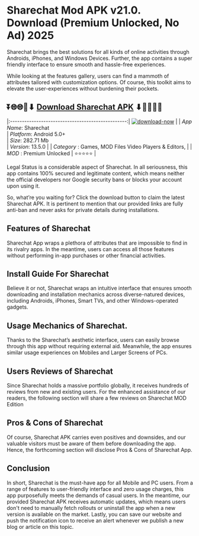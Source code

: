 # Sharechat Mod APK v21.0. Download (Premium Unlocked, No Ad) 2025

Sharechat brings the best solutions for all kinds of online activities through Androids, iPhones, and Windows Devices. Further, the app contains a super friendly interface to ensure smooth and hassle-free experiences.

While looking at the features gallery, users can find a mammoth of attributes tailored with customization options. Of course, this toolkit aims to elevate the user-experiences without burdening their pockets.

## ⏬🌐🌐📌⬇ [Download Sharechat APK](https://newsloopy.com/sharechat-apk/) ⬇📌🌐🌐⏬

|:-------------------------------------------------:|
[![download-now](https://github.com/user-attachments/assets/22657e67-9d2d-46af-a41a-5d365d2ddc1f)](https://newsloopy.com/sharechat-apk/)  |
| *App Name*: Sharechat                     
| *Platform*: Android 5.0+                     
| *Size*: 282.71 Mb                                                  
| *Version*: 13.5.0    |
| *Category* : Games, MOD Files Video Players & Editors, |
| *MOD* : Premium Unlocked
| ⭐⭐⭐⭐⭐ |

Legal Status is a considerable aspect of Sharechat. In all seriousness, this app contains 100% secured and legitimate content, which means neither the official developers nor Google security bans or blocks your account upon using it. 

So, what’re you waiting for? Click the download button to claim the latest Sharechat APK. It is pertinent to mention that our provided links are fully anti-ban and never asks for private details during installations. 

## Features of Sharechat

Sharechat App wraps a plethora of attributes that are impossible to find in its rivalry apps. In the meantime, users can access all those features without performing in-app purchases or other financial activities.

## Install Guide For Sharechat

Believe it or not, Sharechat wraps an intuitive interface that ensures smooth downloading and installation mechanics across diverse-natured devices, including Androids, iPhones, Smart TVs, and other Windows-operated gadgets.

## Usage Mechanics of Sharechat. 

Thanks to the Sharechat’s aesthetic interface, users can easily browse through this app without requiring external aid. Meanwhile, the app ensures similar usage experiences on Mobiles and Larger Screens of PCs.

## Users Reviews of Sharechat

Since Sharechat holds a massive portfolio globally, it receives hundreds of reviews from new and existing users. For the enhanced assistance of our readers, the following section will share a few reviews on Sharechat MOD Edition

## Pros & Cons of Sharechat

Of course, Sharechat APK carries even positives and downsides, and our valuable visitors must be aware of them before downloading the app. Hence, the forthcoming section will disclose Pros & Cons of Sharechat App.

## Conclusion

In short, Sharechat is the must-have app for all Mobile and PC users. From a range of features to user-friendly interface and zero usage charges, this app purposefully meets the demands of casual users. In the meantime, our provided Sharechat APK receives automatic updates, which means users don't need to manually fetch rollouts or uninstall the app when a new version is available on the market. Lastly, you can save our website and push the notification icon to receive an alert whenever we publish a new blog or article on this topic. 
